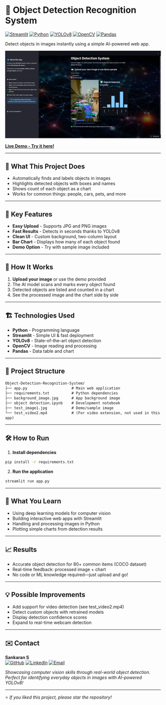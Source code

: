 # 🧐 Object Detection Recognition System

[![Streamlit](https://img.shields.io/badge/Streamlit-FF4B4B?style=for-the-badge&logo=Streamlit&logoColor=white)](https://streamlit.io) [![Python](https://img.shields.io/badge/Python-3776AB?style=for-the-badge&logo=python&logoColor=white)](https://www.python.org/) [![YOLOv8](https://img.shields.io/badge/YOLOv8-8A2BE2?style=for-the-badge&logo=opencv&logoColor=white)](https://github.com/ultralytics/ultralytics) [![OpenCV](https://img.shields.io/badge/OpenCV-5C3EE8?style=for-the-badge&logo=opencv&logoColor=white)](https://opencv.org/) [![Pandas](https://img.shields.io/badge/Pandas-150458?style=for-the-badge&logo=pandas&logoColor=white)](https://pandas.pydata.org/)


Detect objects in images instantly using a simple AI-powered web app.

![App Screenshot](app_screenshot.jpg)

**[Live Demo - Try it here!](https://object-detection-recognition-system-gvtatwq7wyqx7ws9xohbwq.streamlit.app/)**

***

## 🎯 What This Project Does

- Automatically finds and labels objects in images
- Highlights detected objects with boxes and names
- Shows count of each object as a chart
- Works for common things: people, cars, pets, and more

***

## 🚀 Key Features

- **Easy Upload** - Supports JPG and PNG images
- **Fast Results** - Detects in seconds thanks to YOLOv8
- **Clean UI** - Custom background, two-column layout
- **Bar Chart** - Displays how many of each object found
- **Demo Option** - Try with sample image included

***

## 🧐 How It Works

1. **Upload your image** or use the demo provided
2. The AI model scans and marks every object found
3. Detected objects are listed and counted in a chart
4. See the processed image and the chart side by side

***

## 🏗️ Technologies Used

- **Python** - Programming language
- **Streamlit** - Simple UI \& fast deployment
- **YOLOv8** - State-of-the-art object detection
- **OpenCV** - Image reading and processing
- **Pandas** - Data table and chart

***

## 📂 Project Structure

```
Object-Detection-Recognition-System/
├── app.py                    # Main web application
├── requirements.txt          # Python dependencies
├── background_image.jpg      # App background image
├── object detection.ipynb    # Development notebook
├── test_image1.jpg           # Demo/sample image
└── test_video2.mp4           # (For video extension, not used in this app)
```


***

## 🛠️ How to Run

1. **Install dependencies**
```bash
pip install -r requirements.txt
```

2. **Run the application**
```bash
streamlit run app.py
```


***

## 🤗 What You Learn

- Using deep learning models for computer vision
- Building interactive web apps with Streamlit
- Handling and processing images in Python
- Plotting simple charts from detection results

***

## 📈 Results

- Accurate object detection for 80+ common items (COCO dataset)
- Real-time feedback: processed image + chart
- No code or ML knowledge required—just upload and go!

***

## 💡 Possible Improvements

- Add support for video detection (see test_video2.mp4)
- Detect custom objects with retrained models
- Display detection confidence scores
- Expand to real-time webcam detection

***

## ✉️ Contact

**Sankaran S**  
[![GitHub](https://img.shields.io/badge/GitHub-181717?style=for-the-badge&logo=github&logoColor=white)](https://github.com/sankaran-s2001) [![LinkedIn](https://img.shields.io/badge/LinkedIn-0077B5?style=for-the-badge&logo=linkedin&logoColor=white)](https://www.linkedin.com/in/sankaran-s21/) [![Email](https://img.shields.io/badge/Email-D14836?style=for-the-badge&logo=gmail&logoColor=white)](mailto:sankaran121101@gmail.com)


*Showcasing computer vision skills through real-world object detection. Perfect for identifying everyday objects in images with AI-powered YOLOv8!*

***

⭐ *If you liked this project, please star the repository!*
